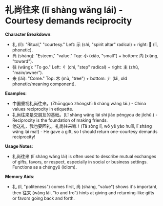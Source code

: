 # **礼尚往来 (lǐ shàng wǎng lái) - Courtesy demands reciprocity**

**Character Breakdown**:  
- 礼 (lǐ): "Ritual," "courtesy." Left: 示 (shì, "spirit altar" radical) + right: 𢆶 (lǐ, phonetic).  
- 尚 (shàng): "Esteem," "value." Top: 小 (xiǎo, "small") + bottom: 向 (xiàng, "toward").  
- 往 (wǎng): "To go." Left: 彳 (chì, "step" radical) + right: 主 (zhǔ, "main/owner").  
- 来 (lái): "Come." Top: 木 (mù, "tree") + bottom: 𠂇 (lái, old phonetic/meaning component).

**Examples**:  
- 中国重视礼尚往来。(Zhōngguó zhòngshì lǐ shàng wǎng lái.) - China values reciprocity in etiquette.  
- 礼尚往来是交朋友的基础。(Lǐ shàng wǎng lái shì jiāo péngyou de jīchǔ.) - Reciprocity is the foundation of making friends.  
- 他送礼，我也要回礼，礼尚往来嘛！(Tā sòng lǐ, wǒ yě yào huílǐ, lǐ shàng wǎng lái ma!) - He gave a gift, so I should return one-courtesy demands reciprocity!

**Usage Notes**:  
- 礼尚往来 (lǐ shàng wǎng lái) is often used to describe mutual exchanges of gifts, favors, or respect, especially in social or business settings. Functions as a chéngyǔ (idiom).

**Memory Aids**:  
- 礼 (lǐ, "politeness") comes first, 尚 (shàng, "value") shows it's important, then 往来 (wǎng lái, "to and fro") hints at giving and returning-like gifts or favors going back and forth.